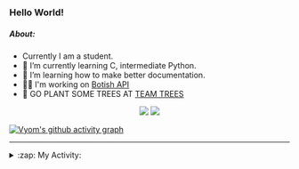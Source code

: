 ### Hello World!

##### About:
- Currently I am a student.
- 🌱 I’m currently learning C, intermediate Python.
- 🌱 I’m learning how to make better documentation.
- 👨‍💻 I'm working on [Botish API](https://github.com/Vyvy-vi/api)
- 🌱 GO PLANT SOME TREES AT [TEAM TREES](https://teamtrees.org/)

<p align="center">
  <a href="https://twitter.com/Vyvy_viM"><img target="_blank" src="https://img.shields.io/badge/twitter%20@Vyvy_viM-0D95E8?style=for-the-badge&logo=twitter&logoColor=white"/></a> 
  <a href="https://vyvy-vi.github.io/portfolio"><img target="_blank" src="https://img.shields.io/badge/-I_love_open_source-green?style=for-the-badge&logo=github&logoColor=black"/></a> 
</p>

[![Vyom's github activity graph](https://activity-graph.herokuapp.com/graph?username=Vyvy-vi)](https://github.com/ashutosh00710/github-readme-activity-graph)

---
<details>
  <summary>:zap: My Activity:</summary>
  
<!--START_SECTION:waka-->
![Code Time](http://img.shields.io/badge/Code%20Time-657%20hrs%2050%20mins-blue)

**I'm a Night 🦉** 

```text
🌞 Morning    49 commits     ██░░░░░░░░░░░░░░░░░░░░░░░   8.81% 
🌆 Daytime    128 commits    █████░░░░░░░░░░░░░░░░░░░░   23.02% 
🌃 Evening    180 commits    ████████░░░░░░░░░░░░░░░░░   32.37% 
🌙 Night      199 commits    █████████░░░░░░░░░░░░░░░░   35.79%

```
📅 **I'm Most Productive on Sunday** 

```text
Monday       58 commits     ██░░░░░░░░░░░░░░░░░░░░░░░   10.43% 
Tuesday      94 commits     ████░░░░░░░░░░░░░░░░░░░░░   16.91% 
Wednesday    88 commits     ████░░░░░░░░░░░░░░░░░░░░░   15.83% 
Thursday     68 commits     ███░░░░░░░░░░░░░░░░░░░░░░   12.23% 
Friday       55 commits     ██░░░░░░░░░░░░░░░░░░░░░░░   9.89% 
Saturday     60 commits     ██░░░░░░░░░░░░░░░░░░░░░░░   10.79% 
Sunday       133 commits    ██████░░░░░░░░░░░░░░░░░░░   23.92%

```


📊 **This Week I Spent My Time On** 

```text
🔥 Editors: 
VS Code                  5 hrs 40 mins       ███████████████░░░░░░░░░░   63.26% 
Vim                      3 hrs 17 mins       █████████░░░░░░░░░░░░░░░░   36.74%

🐱‍💻 Projects: 
Unknown Project          2 hrs 57 mins       ████████░░░░░░░░░░░░░░░░░   33.05% 
uni-webpages             2 hrs 49 mins       ███████░░░░░░░░░░░░░░░░░░   31.46% 
faceapp-backend          1 hr 47 mins        █████░░░░░░░░░░░░░░░░░░░░   20.04% 
discord-bot-assignment-1.38 mins             █░░░░░░░░░░░░░░░░░░░░░░░░   7.09% 
botish-api               32 mins             █░░░░░░░░░░░░░░░░░░░░░░░░   6.13%

```


 Last Updated on 13/03/2022 01:28:52 UTC
<!--END_SECTION:waka-->
</details>
